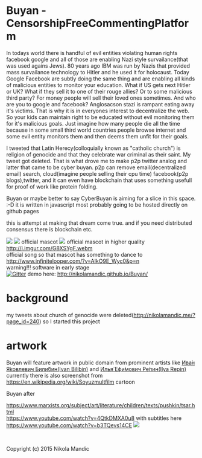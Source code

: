 # Buyan - CensorshipFreeCommentingPlatform
In todays world there is handful of evil entities violating human rights
facebook google and all of those are enabling Nazi style survailance(that was used agains Jews).
80 years ago IBM was run by Nazis that provided mass survailance technology to Hitler and he used 
it for holocaust. Today Google Facebook are subtly doing the same thing and are enabling
all kinds of malicious entities to monitor your education.
What if US gets next Hitler or UK? What if they sell it to one of their rouge allies?
Or to some malicious third party? For money people will sell their loved ones sometimes.
And who are you to google and facebook? Anglosacson stazi is rampant eating away it's victims.
That is why it is in everyones interest to decentralize the web. So your kids can maintain
right to be educated without evil monitoring them for it's malicious goals.
Just imagine how many people die all the time because in some small third world countries
people browse internet and some evil entity monitors them and then deems them unfit for their
goals. 

I tweeted that Latin Herecy(colloquially known as "catholic church") is religion of genocide
and that they celebrate war criminal as their saint. My tweet got deleted.
That is what drove me to make p2p twitter analog and latter that came to be cyber buyan.
p2p can remove email(decentralized email) search, cloud(imagine people selling their cpu time)
facebook(p2p blogs),twitter, and it can even have blockchain that uses something usefull for
proof of work like protein folding.

Buyan or maybe better to say CyberBuyan is aiming for a slice in this space. :-D
it is written in javascript
most probably going to be hosted directly on github pages

this is attempt at making that dream come true.
and if you need distributed consensus there is blockchain etc.

![](https://github.com/NikolaMandic/brandNameFrontendPrototype/blob/master/media/gr7dex10.gif)
![](https://github.com/NikolaMandic/Buyan/blob/master/media/a8d3d362bb2a50296a5d813f3c686e50.gif)
official mascot
![](https://github.com/NikolaMandic/brandNameFrontendPrototype/blob/master/media/250px-Ivan_Bilibin_126.gif)
official mascot in higher quality              
http://i.imgur.com/G8XSYgF.webm              
official song so that mascot has something to dance to          
http://www.infinitelooper.com/?v=AIkO9E_Wyc0&p=n            
warning!!! software in early stage                
[![Gitter](https://badges.gitter.im/Join%20Chat.svg)](https://gitter.im/NikolaMandic/Buyan?utm_source=badge&utm_medium=badge&utm_campaign=pr-badge)               demo here: http://nikolamandic.github.io/Buyan/        
            
# background
my tweets about church of genocide were deleted(http://nikolamandic.me/?page_id=240) 
so I started this project



artwork
==========
Buyan will feature artwork in public domain from prominent artists like <a href="https://en.wikipedia.org/wiki/Ivan_Bilibin">Ива́н Я́ковлевич Били́бин(Ivan Bilibin)</a> and <a href="https://en.wikipedia.org/wiki/Ilya_Repin">Илья́ Ефи́мович Ре́пин(Ilya Repin)</a>
currently there is also screenshot from https://en.wikipedia.org/wiki/Soyuzmultfilm cartoon
<br/>

Buyan after
          
https://www.marxists.org/subject/art/literature/children/texts/pushkin/tsar.html          
https://www.youtube.com/watch?v=4QtkDMXA0u8
with subtitles here https://www.youtube.com/watch?v=b3TQevs14CE
![](https://github.com/NikolaMandic/brandNameFrontendPrototype/blob/master/media/Ivanbilibin.jpg)

<br/>

Copyright (c) 2015 Nikola Mandic

